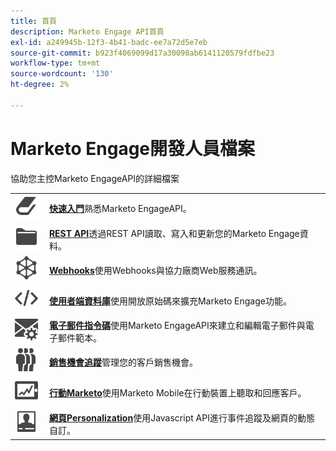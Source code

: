 ```yaml
---
title: 首頁
description: Marketo Engage API首頁
exl-id: a249945b-12f3-4b41-badc-ee7a72d5e7eb
source-git-commit: b923f4069099d17a30098ab6141120579fdfbe23
workflow-type: tm+mt
source-wordcount: '130'
ht-degree: 2%

---
```


# Marketo Engage開發人員檔案

協助您主控Marketo EngageAPI的詳細檔案

<table>
<tbody>
<tr>
<td><a href="getting-started.md"><img src="assets/Smock_Book_18_N.svg" width="50" alt="快速入門"></a></td><td><a href="getting-started.md"><strong>快速入門</strong></a>熟悉Marketo EngageAPI。</td>
</tr>
<tr>
<td><a href="https://developer.adobe.com/marketo-apis/"><img src="assets/Smock_AppleFiles_18_N.svg" width="50" alt="REST API"></a></td><td><a href="https://developer.adobe.com/marketo-apis/"><strong>REST API</strong></a>透過REST API讀取、寫入和更新您的Marketo Engage資料。</td>
</tr>
<tr>
<td><a href="webhooks/webhooks.md"><img src="assets/Smock_SocialNetwork_18_N.svg" width="50" alt="Webhooks"></a></td><td><a href="webhooks/webhooks.md"><strong>Webhooks</strong></a>使用Webhooks與協力廠商Web服務通訊。</td>
</tr>
<tr>
<td><a href="https://github.com/Marketo/Community-Supported-Client-Libraries"><img src="assets/Smock_Code_18_N.svg" width="50" alt="使用者端資料庫"></a></td><td><a href="https://github.com/Marketo/Community-Supported-Client-Libraries"><strong>使用者端資料庫</strong></a>使用開放原始碼來擴充Marketo Engage功能。</td>
</tr>
<tr>
<td><a href="email-scripting.md"><img src="assets/Smock_EmailGear_18_N.svg" width="50" alt="電子郵件指令碼"></a></td><td><a href="email-scripting.md"><strong>電子郵件指令碼</strong></a>使用Marketo EngageAPI來建立和編輯電子郵件與電子郵件範本。</td>
</tr>
<tr>
<td><a href="javascript-api/lead-tracking.md"><img src="assets/Smock_PeopleGroup_18_N.svg" width="50" alt="銷售機會追蹤"></a></td><td><a href="javascript-api/lead-tracking.md"><strong>銷售機會追蹤</strong></a>管理您的客戶銷售機會。</td>
</tr>
<tr>
<td><a href="mobile/mobile.md"><img src="assets/Smock_MobileServices_18_N.svg" width="50" alt="行動Marketo"></a></td><td><a href="mobile/mobile.md"><strong>行動Marketo</strong></a>使用Marketo Mobile在行動裝置上聽取和回應客戶。</td>
</tr>
<tr>
<td><a href="javascript-api/web-personalization.md"><img src="assets/Smock_PersonalizationField_18_N.svg" width="50" alt="網頁Personalization"></a></td><td><a href="javascript-api/web-personalization.md"><strong>網頁Personalization</strong></a>使用Javascript API進行事件追蹤及網頁的動態自訂。</td>
</tr>
</tbody>
</table>
